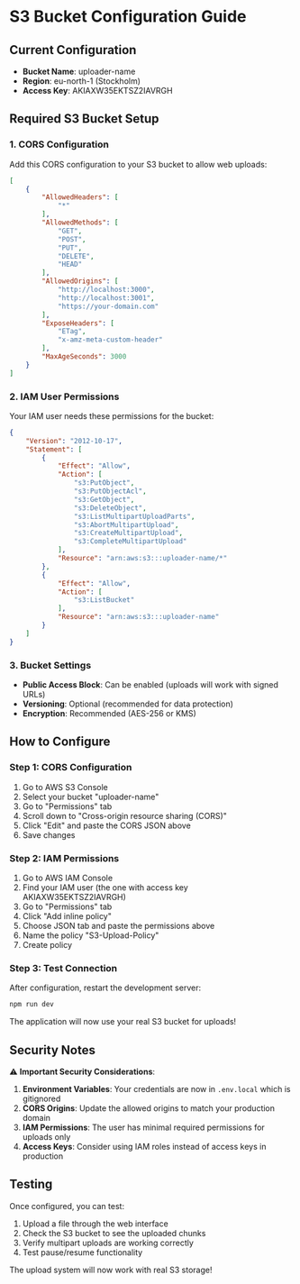 # S3 Bucket Configuration Guide

## Current Configuration
- **Bucket Name**: uploader-name
- **Region**: eu-north-1 (Stockholm)
- **Access Key**: AKIAXW35EKTSZ2IAVRGH

## Required S3 Bucket Setup

### 1. CORS Configuration
Add this CORS configuration to your S3 bucket to allow web uploads:

```json
[
    {
        "AllowedHeaders": [
            "*"
        ],
        "AllowedMethods": [
            "GET",
            "POST",
            "PUT",
            "DELETE",
            "HEAD"
        ],
        "AllowedOrigins": [
            "http://localhost:3000",
            "http://localhost:3001",
            "https://your-domain.com"
        ],
        "ExposeHeaders": [
            "ETag",
            "x-amz-meta-custom-header"
        ],
        "MaxAgeSeconds": 3000
    }
]
```

### 2. IAM User Permissions
Your IAM user needs these permissions for the bucket:

```json
{
    "Version": "2012-10-17",
    "Statement": [
        {
            "Effect": "Allow",
            "Action": [
                "s3:PutObject",
                "s3:PutObjectAcl",
                "s3:GetObject",
                "s3:DeleteObject",
                "s3:ListMultipartUploadParts",
                "s3:AbortMultipartUpload",
                "s3:CreateMultipartUpload",
                "s3:CompleteMultipartUpload"
            ],
            "Resource": "arn:aws:s3:::uploader-name/*"
        },
        {
            "Effect": "Allow",
            "Action": [
                "s3:ListBucket"
            ],
            "Resource": "arn:aws:s3:::uploader-name"
        }
    ]
}
```

### 3. Bucket Settings
- **Public Access Block**: Can be enabled (uploads will work with signed URLs)
- **Versioning**: Optional (recommended for data protection)
- **Encryption**: Recommended (AES-256 or KMS)

## How to Configure

### Step 1: CORS Configuration
1. Go to AWS S3 Console
2. Select your bucket "uploader-name"
3. Go to "Permissions" tab
4. Scroll down to "Cross-origin resource sharing (CORS)"
5. Click "Edit" and paste the CORS JSON above
6. Save changes

### Step 2: IAM Permissions
1. Go to AWS IAM Console
2. Find your IAM user (the one with access key AKIAXW35EKTSZ2IAVRGH)
3. Go to "Permissions" tab
4. Click "Add inline policy"
5. Choose JSON tab and paste the permissions above
6. Name the policy "S3-Upload-Policy"
7. Create policy

### Step 3: Test Connection
After configuration, restart the development server:
```bash
npm run dev
```

The application will now use your real S3 bucket for uploads!

## Security Notes

⚠️ **Important Security Considerations**:

1. **Environment Variables**: Your credentials are now in `.env.local` which is gitignored
2. **CORS Origins**: Update the allowed origins to match your production domain
3. **IAM Permissions**: The user has minimal required permissions for uploads only
4. **Access Keys**: Consider using IAM roles instead of access keys in production

## Testing

Once configured, you can test:
1. Upload a file through the web interface
2. Check the S3 bucket to see the uploaded chunks
3. Verify multipart uploads are working correctly
4. Test pause/resume functionality

The upload system will now work with real S3 storage!
